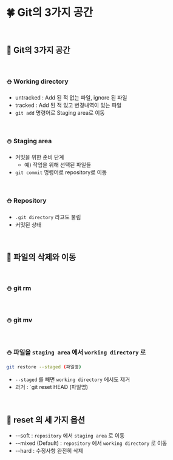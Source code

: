# 🍀 Git의 3가지 공간

<br>

## 🧸 Git의 3가지 공간

<br>

### ⛄ Working directory

- untracked : Add 된 적 없는 파일, ignore 된 파일
- tracked : Add 된 적 있고 변경내역이 있는 파일
- `git add` 명령어로 Staging area로 이동

<br>

### ⛄ Staging area

- 커밋을 위한 준비 단계
  - 예) 작업을 위해 선택된 파일들
- `git commit` 명령어로 repository로 이동

<br>

### ⛄ Repository

- `.git directory` 라고도 불림
- 커밋된 상태

<br>

## 🧸 파일의 삭제와 이동

<br>

### ⛄ git **rm**

<br>

### ⛄ git **mv**

<br>

### ⛄ 파일을 `staging area` 에서 `working directory` 로

```bash
git restore --staged (파일명)
```

- `--staged` 를 빼면 `working directory` 에서도 제거
- 과거 : `git reset HEAD (파일명)

<br>

## 🧸 **reset** 의 세 가지 옵션

- --soft : `repository` 에서 `staging area` 로 이동
- --mixed (Default) : `repository` 에서 `working directory` 로 이동
- --hard : 수정사항 완전히 삭제
